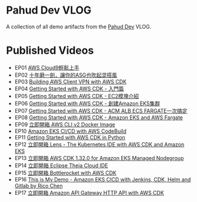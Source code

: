 # Pahud Dev VLOG

A collection of all demo artifacts from the [Pahud Dev](https://pahud.dev) VLOG.

# Published Videos

- EP01 [AWS Cloud9輕鬆上手](https://youtu.be/e6b3TQ7_CHg)
- EP02 [十年磨一劍，讓你的ASG也吹起混搭風](https://youtu.be/BLVXBnqLy-A)
- EP03 [Building AWS Client VPN with AWS CDK](https://youtu.be/s5u_HuUXRZ4)
- EP04 [Getting Started with AWS CDK - 入門篇](https://youtu.be/uFZjj9QnvQs)
- EP05 [Getting Started with AWS CDK - EC2模塊介紹](https://youtu.be/j866AvdtRps)
- EP06 [Getting Started with AWS CDK - 創建Amazon EKS集群](https://youtu.be/of_zQCjme1A)
- EP07 [Getting Started with AWS CDK - ACM ALB ECS FARGATE一次搞定](https://youtu.be/puVL2vJgiYM)
- EP08 [Getting Started with AWS CDK - Amazon EKS and AWS Fargate](https://youtu.be/v9H1K-vVzG8)
- EP09 [立即開箱 AWS CLI v2 Docker Image](https://youtu.be/eBNOvEj0Gig)
- EP10 [Amazon EKS CI/CD with AWS CodeBuild](https://youtu.be/jDuXcVhxsVo)
- EP11 [Getting Started with AWS CDK in Python](https://youtu.be/LGXDKA7Zp7Q)
- EP12 [立即開箱 Lens - The Kubernetes IDE with AWS CDK and Amazon EKS](https://youtu.be/RAmBS222U2U)
- EP13 [立即開箱 AWS CDK 1.32.0 for Amazon EKS Managed Nodegroup](https://youtu.be/Qgz0LrVvTqU)
- EP14 [立即開箱 Eclipse Theia Cloud IDE](https://youtu.be/h7VSNBVt09A)
- EP15 [立即開箱 Bottlerocket with AWS CDK](https://youtu.be/WQ3k75qgFgM)
- EP16 [This is My Demo - Amazon EKS CICD with Jenkins, CDK, Helm and Gitlab by Rico Chen](https://youtu.be/ziBpmUZc9YQ)
- EP17 [立即開箱 Amazon API Gateway HTTP API with AWS CDK](https://youtu.be/9Jr928vb1Yc)

